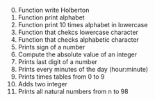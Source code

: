 0. Function write Holberton
1. Function print alphabet
2. Function print 10 times alphabet in lowercase
3. Function that chekcs lowercase character
4. Function that checks alphabetic character
5. Prints sign of a number
6. Compute the absolute value of an integer
7. Prints last digit of a number
8. Prints every minutes of the day (hour:minute)
9. Prints times tables from 0 to 9
10. Adds two integer
11. Prints all natural numbers from n to 98
